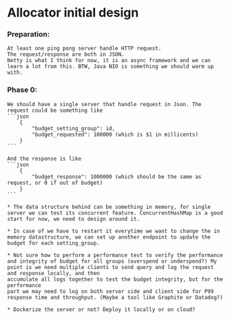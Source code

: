# Allocator initial design

### Preparation:
    At least one ping pong server handle HTTP request. 
    The request/response are both in JSON.
    Netty is what I think for now, it is an async framework and we can learn a lot from this. BTW, Java NIO is something we should warm up with.

### Phase 0: 
    We should have a single server that handle request in Json. The request could be something like
    ```json
    	{
    		"budget_setting_group": id,
    		"budget_requested": 100000 (which is $1 in millicents) 
    	}
    ```

    And the response is like
    ```json
    	{
    		"budget_response": 1000000 (which should be the same as request, or 0 if out of budget)
    	}
    ```

    * The data structure behind can be something in memory, for single server we can test its concurrent feature. ConcurrentHashMap is a good start for now, we need to design around it.

    * In case of we have to restart it everytime we want to change the in memory datastructure, we can set up another endpoint to update the budget for each setting_group.

    * Not sure how to perform a performance test to verify the performance and integrity of budget for all groups (overspend or underspend?) My point is we need multiple clients to send query and log the request and response locally, and then
    accumulate all logs together to test the budget integrity, but for the performance
    part we may need to log on both server side and client side for P99 response time and throughput. (Maybe a tool like Graphite or Datadog?)
    
    * Dockerize the server or not? Deploy it locally or on cloud?
